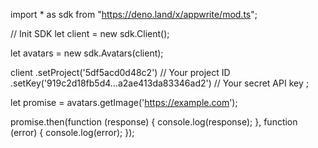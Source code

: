 import * as sdk from "https://deno.land/x/appwrite/mod.ts";

// Init SDK
let client = new sdk.Client();

let avatars = new sdk.Avatars(client);

client
    .setProject('5df5acd0d48c2') // Your project ID
    .setKey('919c2d18fb5d4...a2ae413da83346ad2') // Your secret API key
;


let promise = avatars.getImage('https://example.com');

promise.then(function (response) {
    console.log(response);
}, function (error) {
    console.log(error);
});